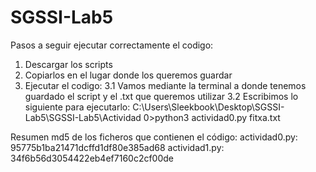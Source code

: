 # SGSSI-Lab5

Pasos a seguir ejecutar correctamente el codigo:
1. Descargar los scripts
2. Copiarlos en el lugar donde los queremos guardar
3. Ejecutar el codigo:
    3.1 Vamos mediante la terminal a donde tenemos guardado el script y el .txt que queremos utilizar
    3.2 Escribimos lo siguiente para ejecutarlo:
    C:\Users\Sleekbook\Desktop\SGSSI-Lab5\SGSSI-Lab5\Actividad 0>python3 actividad0.py fitxa.txt   

Resumen md5 de los ficheros que contienen el código:
actividad0.py: 95775b1ba21471dcffd1df80e385ad68
actividad1.py: 34f6b56d3054422eb4ef7160c2cf00de